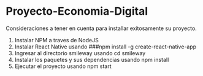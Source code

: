 # Proyecto-Economia-Digital

Consideraciones a tener en cuenta para installar exitosamente su proyecto.
1. Instalar NPM a traves de NodeJS
2. Instalar React Native usando ###npm install -g create-react-native-app
3. Ingresar al directorio smileway usando cd smileway
4. Instalar los paquetes y sus dependencias usando npm install
5. Ejecutar el proyecto usando npm start
